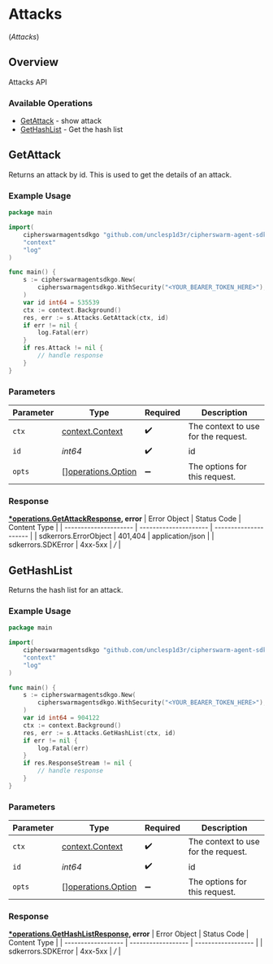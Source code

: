 # Attacks
(*Attacks*)

## Overview

Attacks API

### Available Operations

* [GetAttack](#getattack) - show attack
* [GetHashList](#gethashlist) - Get the hash list

## GetAttack

Returns an attack by id. This is used to get the details of an attack.

### Example Usage

```go
package main

import(
	cipherswarmagentsdkgo "github.com/unclesp1d3r/cipherswarm-agent-sdk-go"
	"context"
	"log"
)

func main() {
    s := cipherswarmagentsdkgo.New(
        cipherswarmagentsdkgo.WithSecurity("<YOUR_BEARER_TOKEN_HERE>"),
    )
    var id int64 = 535539
    ctx := context.Background()
    res, err := s.Attacks.GetAttack(ctx, id)
    if err != nil {
        log.Fatal(err)
    }
    if res.Attack != nil {
        // handle response
    }
}
```



### Parameters

| Parameter                                                | Type                                                     | Required                                                 | Description                                              |
| -------------------------------------------------------- | -------------------------------------------------------- | -------------------------------------------------------- | -------------------------------------------------------- |
| `ctx`                                                    | [context.Context](https://pkg.go.dev/context#Context)    | :heavy_check_mark:                                       | The context to use for the request.                      |
| `id`                                                     | *int64*                                                  | :heavy_check_mark:                                       | id                                                       |
| `opts`                                                   | [][operations.Option](../../models/operations/option.md) | :heavy_minus_sign:                                       | The options for this request.                            |


### Response

**[*operations.GetAttackResponse](../../models/operations/getattackresponse.md), error**
| Error Object          | Status Code           | Content Type          |
| --------------------- | --------------------- | --------------------- |
| sdkerrors.ErrorObject | 401,404               | application/json      |
| sdkerrors.SDKError    | 4xx-5xx               | */*                   |

## GetHashList

Returns the hash list for an attack.

### Example Usage

```go
package main

import(
	cipherswarmagentsdkgo "github.com/unclesp1d3r/cipherswarm-agent-sdk-go"
	"context"
	"log"
)

func main() {
    s := cipherswarmagentsdkgo.New(
        cipherswarmagentsdkgo.WithSecurity("<YOUR_BEARER_TOKEN_HERE>"),
    )
    var id int64 = 904122
    ctx := context.Background()
    res, err := s.Attacks.GetHashList(ctx, id)
    if err != nil {
        log.Fatal(err)
    }
    if res.ResponseStream != nil {
        // handle response
    }
}
```



### Parameters

| Parameter                                                | Type                                                     | Required                                                 | Description                                              |
| -------------------------------------------------------- | -------------------------------------------------------- | -------------------------------------------------------- | -------------------------------------------------------- |
| `ctx`                                                    | [context.Context](https://pkg.go.dev/context#Context)    | :heavy_check_mark:                                       | The context to use for the request.                      |
| `id`                                                     | *int64*                                                  | :heavy_check_mark:                                       | id                                                       |
| `opts`                                                   | [][operations.Option](../../models/operations/option.md) | :heavy_minus_sign:                                       | The options for this request.                            |


### Response

**[*operations.GetHashListResponse](../../models/operations/gethashlistresponse.md), error**
| Error Object       | Status Code        | Content Type       |
| ------------------ | ------------------ | ------------------ |
| sdkerrors.SDKError | 4xx-5xx            | */*                |
